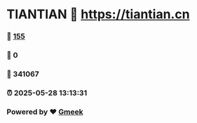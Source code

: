 # TIANTIAN :link: https://tiantian.cn 
### :page_facing_up: [155](https://tiantian.cn/tag.html) 
### :speech_balloon: 0 
### :hibiscus: 341067 
### :alarm_clock: 2025-05-28 13:13:31 
### Powered by :heart: [Gmeek](https://github.com/Meekdai/Gmeek)
